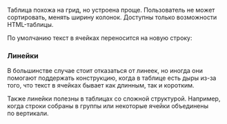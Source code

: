Таблица похожа на грид, но устроена проще. Пользователь не может сортировать, менять ширину колонок. Доступны только возможности HTML-таблицы.
<!-- example(table-overview) -->

По умолчанию текст в ячейках переносится на новую строку:

<!-- example(table-full-width) -->

### Линейки

В большинстве случае стоит отказаться от линеек, но иногда они помогают поддержать конструкцию, когда в таблице есть дыры из-за того, что текст в ячейках бывает как длинным, так и коротким.

Также линейки полезны в таблицах со сложной структурой. Например, когда строки собраны в группы или некоторые ячейки объединены по вертикали.

<!-- example(table-with-borders) -->


